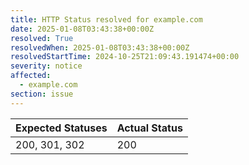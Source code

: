 ```yaml
---
title: HTTP Status resolved for example.com
date: 2025-01-08T03:43:38+00:00Z
resolved: True
resolvedWhen: 2025-01-08T03:43:38+00:00Z
resolvedStartTime: 2024-10-25T21:09:43.191474+00:00
severity: notice
affected:
  - example.com
section: issue
---
```


| Expected Statuses | Actual Status  |
|-------------------|----------------|
| 200, 301, 302 | 200 |
